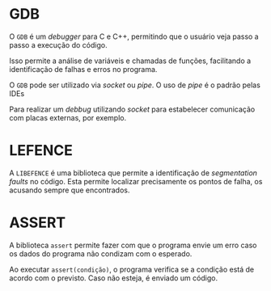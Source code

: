 # GDB

O `GDB` é um *debugger* para C e C++, permitindo que o usuário veja passo a passo a execução do código.

Isso permite a análise de variáveis e chamadas de funções, facilitando a identificação de falhas e erros no programa.

O `GDB` pode ser utilizado via *socket* ou *pipe*. O uso de *pipe* é o padrão pelas IDEs

Para realizar um *debbug* utilizando *socket* para estabelecer comunicação com placas externas, por exemplo.


# LEFENCE

A `LIBEFENCE` é uma biblioteca que permite a identificação de *segmentation faults* no código. Esta permite localizar precisamente os pontos de falha, os acusando sempre que encontrados. 


# ASSERT

A biblioteca `assert` permite fazer com que o programa envie um erro caso os dados do programa não condizam com o esperado.

Ao executar `assert(condição)`, o programa verifica se a condição está de acordo com o previsto. Caso não esteja, é enviado um código.